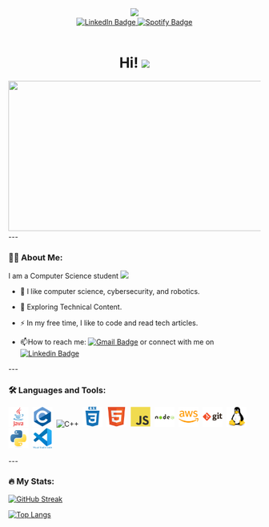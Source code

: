 <div id="header" align="center">
  <img src="https://media.giphy.com/media/M9gbBd9nbDrOTu1Mqx/giphy.gif" width="100"/>
  <div id="header">
  <a href="https://www.linkedin.com/in/kamran-ahmad-966686283/">
    <img src="https://img.shields.io/badge/LinkedIn-blue?style=for-the-badge&logo=linkedin&logoColor=white" alt="LinkedIn Badge"/>
  </a>
    <a href="https://open.spotify.com/user/31f3fqo24l2csri6uhabtltxbgqq">
    <img src="https://img.shields.io/badge/Spotify-green?logo=spotify&logoColor=black&style=for-the-badge" alt="Spotify Badge"/>
  </a>
  <div id="badges">
    <img src="https://komarev.com/ghpvc/?username=rebelspike&style=flat-square&color=blue" alt=""/>
  <h1>
  Hi!
  <img src="https://media.giphy.com/media/hvRJCLFzcasrR4ia7z/giphy.gif" width="30px"/>
</h1>
    <div align="center">
  <img src="https://media.giphy.com/media/dWesBcTLavkZuG35MI/giphy.gif" width="600" height="300"/>
</div>
<div align="left">
---

### :man_technologist: About Me:
I am a Computer Science student <img src="https://media.giphy.com/media/WUlplcMpOCEmTGBtBW/giphy.gif" width="30">
- :telescope: I like computer science, cybersecurity, and robotics.

- :seedling: Exploring Technical Content.

- :zap: In my free time, I like to code and read tech articles.

- :mailbox:How to reach me: [![Gmail Badge](https://img.shields.io/badge/Gmail-black?logo=gmail&logoColor=red&style=for-the-badge)](mailto:kahmad5634@gmail.com) or connect with me on [![Linkedin Badge](https://img.shields.io/badge/LinkedIn-blue?style=for-the-badge&logo=linkedin&logoColor=white)](https://www.linkedin.com/in/kamran-ahmad-966686283/)
</div>
<div align="left">
---

### :hammer_and_wrench: Languages and Tools:

  <img src="https://github.com/devicons/devicon/blob/master/icons/java/java-original-wordmark.svg" title="Java" alt="Java" width="40" height="40"/>&nbsp;
    <img src="https://github.com/devicons/devicon/blob/master/icons/c/c-original.svg" title="C" alt="C" width="40"   height="40"/>&nbsp;
    <img src="https://github.com/isocpp/logos/blob/master/cpp_logo.svg" title="C++" alt="C++" width="40"   height="40"/>&nbsp;
  <img src="https://github.com/devicons/devicon/blob/master/icons/css3/css3-plain-wordmark.svg"  title="CSS3" alt="CSS" width="40" height="40"/>&nbsp;
  <img src="https://github.com/devicons/devicon/blob/master/icons/html5/html5-original.svg" title="HTML5" alt="HTML5" width="40" height="40"/>&nbsp;
  <img src="https://github.com/devicons/devicon/blob/master/icons/javascript/javascript-original.svg" title="JavaScript" alt="JavaScript" width="40" height="40"/>&nbsp;
  <img src="https://github.com/devicons/devicon/blob/master/icons/nodejs/nodejs-original-wordmark.svg" title="NodeJS" alt="NodeJS" width="40" height="40"/>&nbsp;
  <img src="https://github.com/devicons/devicon/blob/master/icons/amazonwebservices/amazonwebservices-plain-wordmark.svg" title="AWS" alt="AWS" width="40" height="40"/>&nbsp;
  <img src="https://github.com/devicons/devicon/blob/master/icons/git/git-original-wordmark.svg" title="Git" alt="Git" width="40" height="40"/>&nbsp;
  <img src="https://github.com/devicons/devicon/blob/master/icons/linux/linux-original.svg" title="Linux" alt="Linux" width="40" height="40"/>&nbsp;
  <img src="https://github.com/devicons/devicon/blob/master/icons/python/python-original.svg" title="Python" alt="Python" width="40"   height="40"/>&nbsp;
  <img src="https://github.com/devicons/devicon/blob/master/icons/vscode/vscode-original-wordmark.svg" title="VSCode" alt="VSCode" width="40"   height="40"/>&nbsp;
</div>
<div align="left">
---

### :fire: My Stats:

[![GitHub Streak](http://github-readme-streak-stats.herokuapp.com?user=rebelspike&theme=highcontrast)](https://git.io/streak-stats)

[![Top Langs](https://github-readme-stats.vercel.app/api/top-langs/?username=rebelspike&layout=compact&theme=vision-friendly-dark)](https://github.com/anuraghazra/github-readme-stats)

</div>

